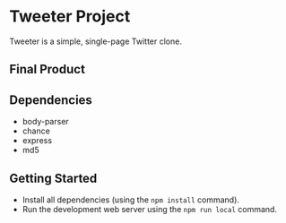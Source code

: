 # Tweeter Project

Tweeter is a simple, single-page Twitter clone.

## Final Product


## Dependencies

- body-parser
- chance
- express 
- md5 

## Getting Started

- Install all dependencies (using the `npm install` command).
- Run the development web server using the `npm run local` command.
